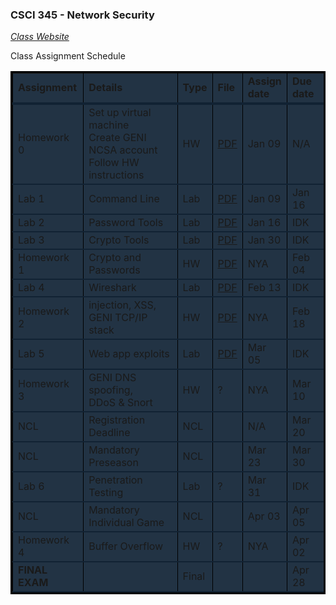 <style>
table {
  border: 3px solid #000;
}
tr {
  border-bottom: 2px solid #123;
  background: #234
}
tr:first-child {
  border-bottom: 4px solid #123;
  font-weight:bold;
}
td {
  border-left: 1px solid #000;
}
</style>

### CSCI 345 - Network Security

*[Class Website](http://mountrouidoux.people.cofc.edu/CSCI345/index.html)*

Class Assignment Schedule

<table>
  <tr>
    <td>Assignment</td> 
    <td>Details</td> <!--Description of the assignment-->
    <td>Type</td> <!--HW/Lab/Quiz/Test/NCL/Other-->
    <td>File</td> <!--Anchor w/ link to file & type of file-->
    <td>Assign<br/>date</td>
    <td>Due<br/>date</td>
  </tr>
  <tr>
    <td>Homework 0</td>
    <td>Set up virtual machine<br/>Create GENI NCSA account<br/>Follow HW instructions</td>
    <td>HW</td>
    <td><a href="./Homework/HW0_S20.pdf">PDF</a></td>
    <td>Jan 09</td>
    <td>N/A</td>
  </tr>
  <tr>
    <td>Lab 1</td>
    <td>Command Line</td>
    <td>Lab</td>
    <td><a href="./Labs/lab1/Lab1_Unix.pdf">PDF</a></td>
    <td>Jan 09</td>
    <td>Jan 16</td>
  </tr>
  <tr>
    <td>Lab 2</td>
    <td>Password Tools</td>
    <td>Lab</td>
    <td><a href="./Labs/Lab2_Passwd.pdf">PDF</a></td>
    <td>Jan 16</td>
    <td>IDK</td>
  </tr>
  <tr>
    <td>Lab 3</td>
    <td>Crypto Tools</td>
    <td>Lab</td>
    <td><a href="./Labs/Lab3_Crypto.pdf">PDF</a></td>
    <td>Jan 30</td>
    <td>IDK</td>
  </tr>
  <tr>
    <td>Homework 1</td>
    <td>Crypto and Passwords</td>
    <td>HW</td>
    <td><a href="./Homework/HW1_S20.pdf">PDF</a></td>
    <td>NYA</td>
    <td>Feb 04</td>
  </tr>
  <tr>
    <td>Lab 4</td>
    <td>Wireshark</td>
    <td>Lab</td>
    <td><a href="./Labs/Lab4_Wireshark_S19.pdf">PDF</a></td>
    <td>Feb 13</td>
    <td>IDK</td>
  </tr>
  <tr>
    <td>Homework 2</td>
    <td>injection, XSS,<br/>GENI TCP/IP stack</td>
    <td>HW</td>
    <td><a href="./Homework/HW2_S20.pdf">PDF</a></td>
    <td>NYA</td>
    <td>Feb 18</td>
  </tr>
  <tr>
    <td>Lab 5</td>
    <td>Web app exploits</td>
    <td>Lab</td>
    <td><a href="./Labs/Lab6_5_WebAppExploits.pdf">PDF</a></td>
    <td>Mar 05</td>
    <td>IDK</td>
  </tr>
  <tr>
    <td>Homework 3</td>
    <td>GENI DNS spoofing,<br/>DDoS & Snort</td>
    <td>HW</td>
    <td>?</td>
    <td>NYA</td>
    <td>Mar 10</td>
  </tr>
  <tr>
    <td>NCL</td>
    <td>Registration Deadline</td>
    <td>NCL</td>
    <td></td>
    <td>N/A</td>
    <td>Mar 20</td>
  </tr>
  <tr>
    <td>NCL</td>
    <td>Mandatory Preseason</td>
    <td>NCL</td>
    <td></td>
    <td>Mar 23</td>
    <td>Mar 30</td>
  </tr>
  <tr>
    <td>Lab 6</td>
    <td>Penetration Testing</td>
    <td>Lab</td>
    <td>?</td>
    <td>Mar 31</td>
    <td>IDK</td>
  </tr>
  <tr>
    <td>NCL</td>
    <td>Mandatory Individual Game</td>
    <td>NCL</td>
    <td></td>
    <td>Apr 03</td>
    <td>Apr 05</td>
  </tr>
  <tr>
    <td>Homework 4</td>
    <td>Buffer Overflow</td>
    <td>HW</td>
    <td>?</td>
    <td>NYA</td>
    <td>Apr 02</td>
  </tr>
  <tr>
    <td><strong>FINAL EXAM</strong></td>
    <td></td>
    <td>Final</td>
    <td></td>
    <td></td>
    <td>Apr 28</td>
  </tr>
</table>

